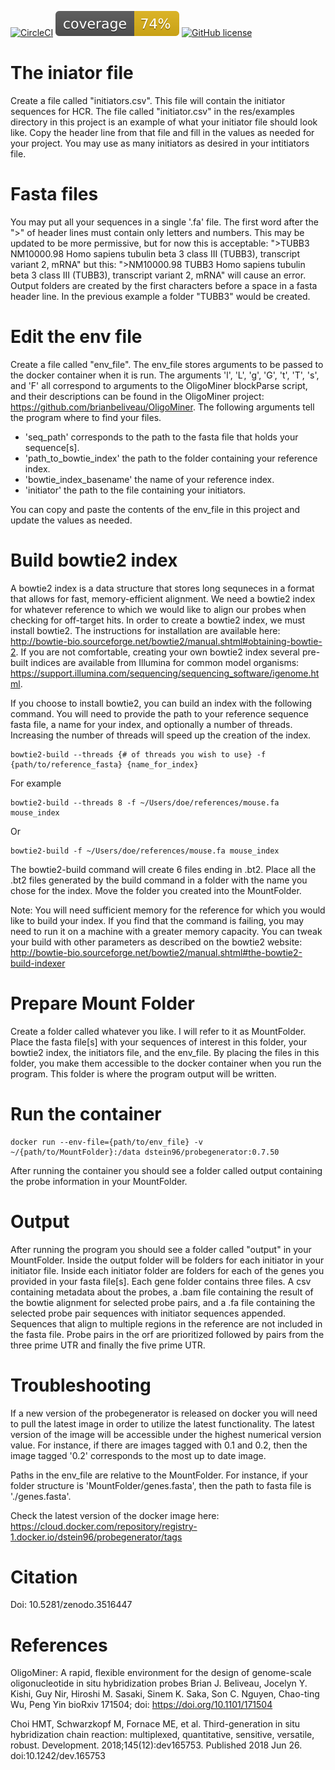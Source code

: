 [![CircleCI](https://circleci.com/gh/davidfstein/probegenerator.svg?style=svg)](https://circleci.com/gh/davidfstein/probegenerator) ![Coverage](./probegenerator/res/images/coverage.svg) [![GitHub license](https://img.shields.io/github/license/Naereen/StrapDown.js.svg)](https://github.com/Naereen/StrapDown.js/blob/master/LICENSE)  

# The iniator file
Create a file called "initiators.csv". This file will contain the initiator sequences for HCR. The file called "initiator.csv" in the res/examples directory in this project is an example of what your initiator file should look like. Copy the header line from that file and fill in the values as needed for your project. You may use as many initiators as desired in your intitiators file. 

# Fasta files
You may put all your sequences in a single '.fa' file. The first word after the ">" of header lines must contain only letters and numbers. This may be updated to be more permissive, but for now this is acceptable: ">TUBB3 NM10000.98 Homo sapiens tubulin beta 3 class III (TUBB3), transcript variant 2, mRNA"
but this: ">NM10000.98 TUBB3 Homo sapiens tubulin beta 3 class III (TUBB3), transcript variant 2, mRNA"
will cause an error. 
Output folders are created by the first characters before a space in a fasta header line. In the previous example a folder "TUBB3" would be created.

# Edit the env file
Create a file called "env_file".
The env_file stores arguments to be passed to the docker container when it is run.
The arguments 'l', 'L', 'g', 'G', 't', 'T', 's', and 'F' all correspond to arguments to the OligoMiner blockParse script, and their descriptions can be found in the OligoMiner project: https://github.com/brianbeliveau/OligoMiner.
The following arguments tell the program where to find your files.
- 'seq_path' corresponds to the path to the fasta file that holds your sequence[s].
- 'path_to_bowtie_index' the path to the folder containing your reference index.
- 'bowtie_index_basename' the name of your reference index.
- 'initiator' the path to the file containing your initiators.  
  
You can copy and paste the contents of the env_file in this project and update the values as needed.

# Build bowtie2 index
A bowtie2 index is a data structure that stores long sequneces in a format that allows for fast, memory-efficient alignment. We need a bowtie2 index for whatever reference to which we would like to align our probes when checking for off-target hits. In order to create a bowtie2 index, we must install bowtie2. The instructions for installation are available here: http://bowtie-bio.sourceforge.net/bowtie2/manual.shtml#obtaining-bowtie-2. If you are not comfortable, creating your own bowtie2 index several pre-built indices are available from Illumina for common model organisms: https://support.illumina.com/sequencing/sequencing_software/igenome.html. 

If you choose to install bowtie2, you can build an index with the following command. You will need to provide the path to your reference sequence fasta file, a name for your index, and optionally a number of threads. Increasing the number of threads will speed up the creation of the index.
```
bowtie2-build --threads {# of threads you wish to use} -f {path/to/reference_fasta} {name_for_index}
```
For example
```
bowtie2-build --threads 8 -f ~/Users/doe/references/mouse.fa mouse_index
```
Or
```
bowtie2-build -f ~/Users/doe/references/mouse.fa mouse_index
```
The bowtie2-build command will create 6 files ending in .bt2. Place all the .bt2 files generated by the build command in a folder with the name you chose for the index. Move the folder you created into the MountFolder.

Note: You will need sufficient memory for the reference for which you would like to build your index. If you find that the command is failing, you may need to run it on a machine with a greater memory capacity. You can tweak your build with other parameters as described on the bowtie2 website: http://bowtie-bio.sourceforge.net/bowtie2/manual.shtml#the-bowtie2-build-indexer  

# Prepare Mount Folder
Create a folder called whatever you like. I will refer to it as MountFolder. Place the fasta file[s] with your sequences of interest in this folder, your bowtie2 index, the initiators file, and the env_file. By placing the files in this folder, you make them accessible to the docker container when you run the program. This folder is where the program output will be written.

# Run the container
```
docker run --env-file={path/to/env_file} -v ~/{path/to/MountFolder}:/data dstein96/probegenerator:0.7.50
```
After running the container you should see a folder called output containing the probe information in your MountFolder.

# Output
After running the program you should see a folder called "output" in your MountFolder. Inside the output folder will be folders for each initiator in your initiator file. Inside each initiator folder are folders for each of the genes you provided in your fasta file[s]. Each gene folder contains three files. A csv containing metadata about the probes, a .bam file containing the result of the bowtie alignment for selected probe pairs, and a .fa file containing the selected probe pair sequences with initiator sequences appended. Sequences that align to multiple regions in the reference are not included in the fasta file. Probe pairs in the orf are prioritized followed by pairs from the three prime UTR and finally the five prime UTR. 

# Troubleshooting
If a new version of the probegenerator is released on docker you will need to pull the latest image in order to utilize the latest functionality. The latest version of the image will be accessible under the highest numerical version value. For instance, if there are images tagged with 0.1 and 0.2, then the image tagged '0.2' corresponds to the most up to date image. 

Paths in the env_file are relative to the MountFolder. For instance, if your folder structure is 'MountFolder/genes.fasta', then the path to fasta file is './genes.fasta'.

Check the latest version of the docker image here: https://cloud.docker.com/repository/registry-1.docker.io/dstein96/probegenerator/tags

# Citation
Doi: 10.5281/zenodo.3516447

# References 
OligoMiner: A rapid, flexible environment for the design of genome-scale oligonucleotide in situ hybridization probes Brian J. Beliveau, Jocelyn Y. Kishi, Guy Nir, Hiroshi M. Sasaki, Sinem K. Saka, Son C. Nguyen, Chao-ting Wu, Peng Yin bioRxiv 171504; doi: https://doi.org/10.1101/171504

Choi HMT, Schwarzkopf M, Fornace ME, et al. Third-generation in situ hybridization chain reaction: multiplexed, quantitative, sensitive, versatile, robust. Development. 2018;145(12):dev165753. Published 2018 Jun 26. doi:10.1242/dev.165753
